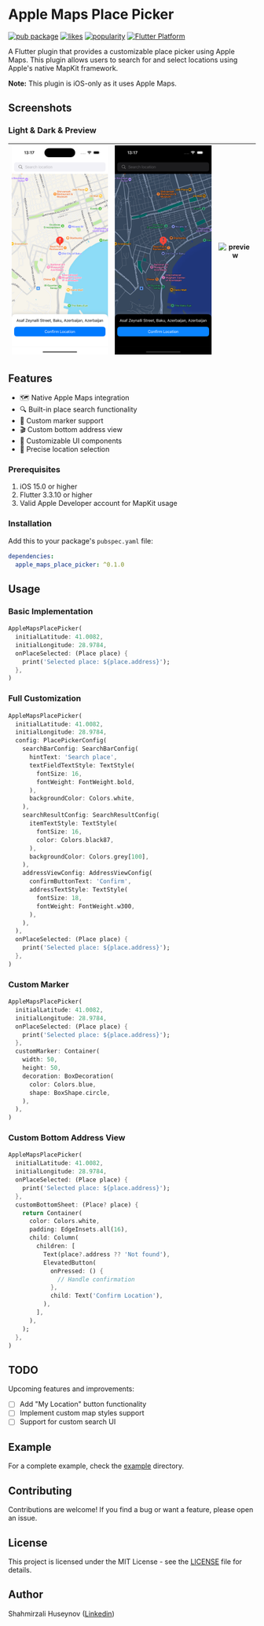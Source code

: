 # Apple Maps Place Picker

[![pub package](https://img.shields.io/pub/v/apple_maps_place_picker.svg)](https://pub.dev/packages/apple_maps_place_picker)
[![likes](https://img.shields.io/pub/likes/apple_maps_place_picker?logo=dart)](https://pub.dev/packages/apple_maps_place_picker/score)
[![popularity](https://img.shields.io/pub/popularity/apple_maps_place_picker?logo=dart)](https://pub.dev/packages/apple_maps_place_picker/score)
[![Flutter Platform](https://img.shields.io/badge/platform-ios-blue.svg)](https://pub.dev/packages/apple_maps_place_picker)

A Flutter plugin that provides a customizable place picker using Apple Maps. This plugin allows users to search for and select locations using Apple's native MapKit framework.

**Note:** This plugin is iOS-only as it uses Apple Maps.

## Screenshots

### Light & Dark & Preview

| <img src="https://github.com/shahmirzali49/apple_maps_place_picker/blob/main/assets/light_theme.png" alt="light" width="210"> | <img src="https://github.com/shahmirzali49/apple_maps_place_picker/blob/main/assets/dark_theme.png" alt="dark" width="210"> | <img src="https://github.com/shahmirzali49/apple_maps_place_picker/blob/main/assets/preview.gif" alt="preview" width="210"> | 
|:---:|:---:|:---:|

## Features

- 🗺️ Native Apple Maps integration
- 🔍 Built-in place search functionality
- 📍 Custom marker support
- 🎬 Custom bottom address view
- 🎨 Customizable UI components
- 🎯 Precise location selection

### Prerequisites

1. iOS 15.0 or higher
2. Flutter 3.3.10 or higher
3. Valid Apple Developer account for MapKit usage

### Installation

Add this to your package's `pubspec.yaml` file:

```yaml
dependencies:
  apple_maps_place_picker: ^0.1.0
```

## Usage

### Basic Implementation

```dart
AppleMapsPlacePicker(
  initialLatitude: 41.0082,
  initialLongitude: 28.9784,
  onPlaceSelected: (Place place) {
    print('Selected place: ${place.address}');
  },
)
```
### Full Customization

```dart
AppleMapsPlacePicker(
  initialLatitude: 41.0082,
  initialLongitude: 28.9784,
  config: PlacePickerConfig(
    searchBarConfig: SearchBarConfig(
      hintText: 'Search place',
      textFieldTextStyle: TextStyle(
        fontSize: 16,
        fontWeight: FontWeight.bold,
      ),
      backgroundColor: Colors.white,
    ),
    searchResultConfig: SearchResultConfig(
      itemTextStyle: TextStyle(
        fontSize: 16,
        color: Colors.black87,
      ),
      backgroundColor: Colors.grey[100],
    ),
    addressViewConfig: AddressViewConfig(
      confirmButtonText: 'Confirm',
      addressTextStyle: TextStyle(
        fontSize: 18,
        fontWeight: FontWeight.w300,
      ),
    ),
  ),
  onPlaceSelected: (Place place) {
    print('Selected place: ${place.address}');
  },
)
```

### Custom Marker

```dart
AppleMapsPlacePicker(
  initialLatitude: 41.0082,
  initialLongitude: 28.9784,
  onPlaceSelected: (Place place) {
    print('Selected place: ${place.address}');
  },
  customMarker: Container(
    width: 50,
    height: 50,
    decoration: BoxDecoration(
      color: Colors.blue,
      shape: BoxShape.circle,
    ),
  ),
)
```

### Custom Bottom Address View

```dart
AppleMapsPlacePicker(
  initialLatitude: 41.0082,
  initialLongitude: 28.9784,
  onPlaceSelected: (Place place) {
    print('Selected place: ${place.address}');
  },
  customBottomSheet: (Place? place) {
    return Container(
      color: Colors.white,
      padding: EdgeInsets.all(16),
      child: Column(
        children: [
          Text(place?.address ?? 'Not found'),
          ElevatedButton(
            onPressed: () {
              // Handle confirmation
            },
            child: Text('Confirm Location'),
          ),
        ],
      ),
    );
  },
)
```

## TODO

Upcoming features and improvements:

- [ ] Add "My Location" button functionality
- [ ] Implement custom map styles support
- [ ] Support for custom search UI

## Example

For a complete example, check the [example](https://github.com/shahmirzali49/apple_maps_place_picker/tree/main/example) directory.

## Contributing

Contributions are welcome! If you find a bug or want a feature, please open an issue. 

## License

This project is licensed under the MIT License - see the [LICENSE](LICENSE) file for details.

## Author

Shahmirzali Huseynov ([Linkedin](https://www.linkedin.com/in/sahmirzeli))